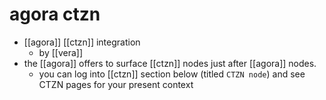 # agora ctzn

- [[agora]] [[ctzn]] integration
	- by [[vera]]
- the [[agora]] offers to surface [[ctzn]] nodes just after [[agora]] nodes.
	- you can log into [[ctzn]] section below (titled `CTZN node`) and see CTZN pages for your present context

